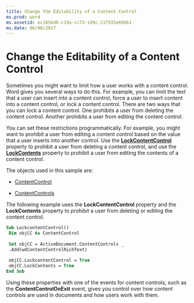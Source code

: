 ```yaml
---
title: Change the Editability of a Content Control
ms.prod: word
ms.assetid: ec1856d6-c19a-cc73-1d9c-237935e69db1
ms.date: 06/08/2017
---
```



# Change the Editability of a Content Control

Sometimes you might want to limit how a user works with a content control. Word gives you several ways to do this. For example, you can limit the text that a user can insert into a content control, force a user to insert content into a content control, or lock a content control. There are two ways that you can lock a content control. One prohibits a user from deleting the content control. Another prohibits a user from editing the content control.

You can set these restrictions programmatically. For example, you might want to prohibit a user from editing a content control based on the value that a user inserts into another control. Use the **[LockContentControl](../../../api/Word.ContentControl.LockContentControl.md)** property to prohibit a user from deleting a content control, and use the **[LockContents](../../../api/Word.ContentControl.LockContents.md)** property to prohibit a user from editing the contents of a content control.

The objects used in this sample are:


-  [ContentControl](../../../api/Word.ContentControl.md)
    
-  [ContentControls](../../../api/Word.ContentControls.md)
    
The following example uses the **LockContentControl** property and the **LockContents** property to prohibit a user from deleting or editing the content control.



```vb
Sub LockcontentControl() 
 Dim objCC As ContentControl 
 
 Set objCC = ActiveDocument.ContentControls _ 
 .Add(wdContentControlRichText) 
 
 objCC.LockcontentControl = True 
 objCC.LockContents = True 
End Sub
```

Using these properties with one of the events for content controls, such as the **ContentControlOnExit** event, gives you control over how content controls are used in documents and how users work with them.

